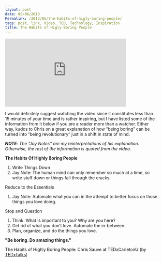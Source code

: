 ```yaml
---
layout: post
date: 05/06/2013
Permalink: /2013/05/the-habits-of-higly-boring-people/
tags: post, link, Video, TED, Technology, Inspiration
title: The Habits of Higly Boring People
---
```


<iframe width="400" height="225" src="https://www.youtube.com/embed/3rbVQNTzCh8?feature=oembed" frameborder="0" allowfullscreen></iframe><br/>

<p><span>I would definitely suggest watching the video since it constitutes less than 15 minutes of your time and is rather inspiring, but I have listed some of the information from it below if you are a reader more than a watcher. Either way, kudos to Chris on a great explanation of how &#8220;being boring&#8221; can be turned into &#8220;being revolutionary&#8221; just in a shift in state of mind. </span></p>

<p><em><strong>NOTE</strong>: The &#8220;Jay Notes&#8221; are my reinterpretations of his explanation. Otherwise, the rest of the information is quoted from the video.</em></p>

<div>
<div><strong><span>The Habits Of Highly Boring People</span></strong></div>
<ol><li>Write Things Down</li>
<li>Jay Note: The human mind can only remember so much at a time, so write stuff down or things fall through the cracks.</li>
</ol>Reduce to the Essentials<ol><li>Jay Note: Automate what you can in the attempt to better focus on those things you love doing.</li>
</ol>Stop and Question<ol><li>Think. What is important to you? Why are you here?</li>
<li>Get rid of what you don&#8217;t love. Automate the in-between.</li>
<li>Plan, organize, and do the things you love.</li>
</ol></div>

<div><strong>"Be boring. Do amazing things."</strong></div>

<p>The Habits of Highly Boring People: Chris Sauve at TEDxCarletonU (by <a href="http://www.youtube.com/watch?v=3rbVQNTzCh8">TEDxTalks</a>)</p>